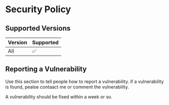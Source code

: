 # Security Policy

## Supported Versions



| Version | Supported          |
| ------- | ------------------ |
| All   | :white_check_mark: |


## Reporting a Vulnerability

Use this section to tell people how to report a vulnerability.
if a vulnerability is found, pealse contaact me or comment the vulnerability.

A vulnerability should be fixed within a week or so.
